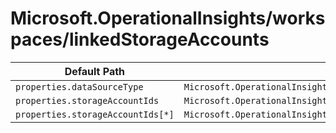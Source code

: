 # Microsoft.OperationalInsights/workspaces/linkedStorageAccounts

| Default Path | Alias |
|---|---|
| `properties.dataSourceType` | `Microsoft.OperationalInsights/workspaces/linkedStorageAccounts/dataSourceType` |
| `properties.storageAccountIds` | `Microsoft.OperationalInsights/workspaces/linkedStorageAccounts/storageAccountIds` |
| `properties.storageAccountIds[*]` | `Microsoft.OperationalInsights/workspaces/linkedStorageAccounts/storageAccountIds[*]` |

